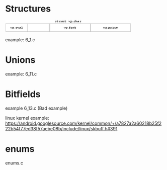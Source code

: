 
# Structures

![6.1.png](6.1.png)

example: 6_1.c

# Unions
example: 6_11.c

# Bitfields
example 6_13.c (Bad example)

linux kernel example: 
https://android.googlesource.com/kernel/common/+/a7827a2a60218b25f222b54f77ed38f57aebe08b/include/linux/skbuff.h#391

# enums
enums.c
